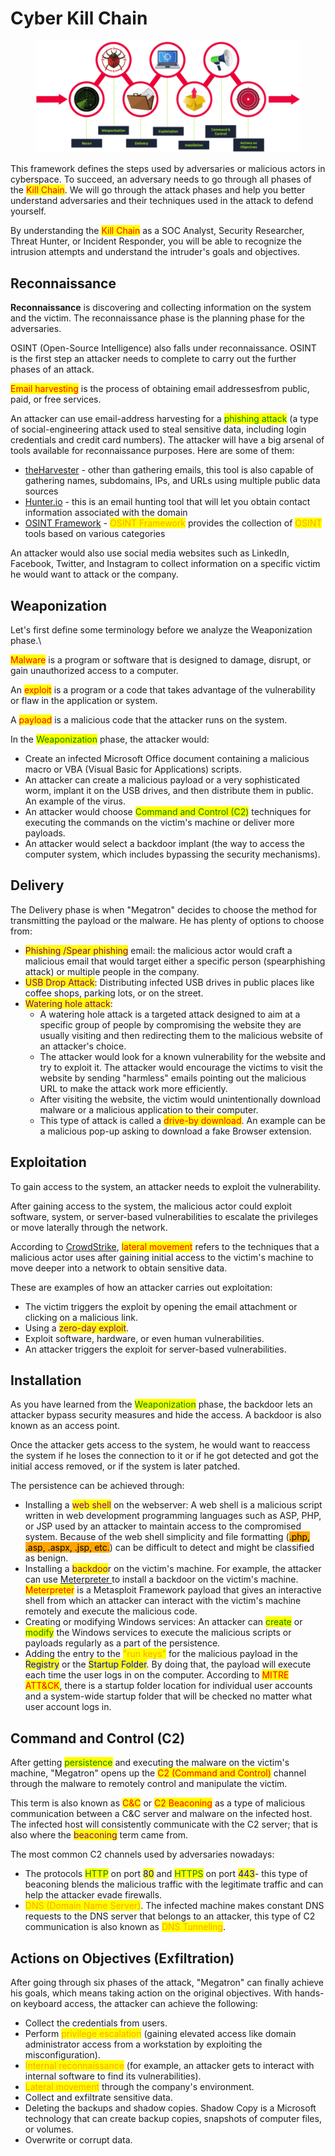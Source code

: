 # Cyber Kill Chain

<figure><img src="../../.gitbook/assets/image (52).png" alt=""><figcaption></figcaption></figure>

This framework defines the steps used by adversaries or malicious actors in cyberspace. To succeed, an adversary needs to go through all phases of the <mark style="color:red;">Kill Chain</mark>. We will go through the attack phases and help you better understand adversaries and their techniques used in the attack to defend yourself.

By understanding the <mark style="color:red;">Kill Chain</mark> as a SOC Analyst, Security Researcher, Threat Hunter, or Incident Responder, you will be able to recognize the intrusion attempts and understand the intruder's goals and objectives.

## Reconnaissance

**Reconnaissance** is discovering and collecting information on the system and the victim. The reconnaissance phase is the planning phase for the adversaries.

OSINT (Open-Source Intelligence) also falls under reconnaissance. OSINT is the first step an attacker needs to complete to carry out the further phases of an attack.

<mark style="color:red;">Email harvesting</mark> is the process of obtaining email addressesfrom public, paid, or free services.&#x20;

An attacker can use email-address harvesting for a <mark style="color:green;">phishing attack</mark> (a type of social-engineering attack used to steal sensitive data, including login credentials and credit card numbers). The attacker will have a big arsenal of tools available for reconnaissance purposes. Here are some of them:

* [theHarvester](https://github.com/laramies/theHarvester) - other than gathering emails, this tool is also capable of gathering names, subdomains, IPs, and URLs using multiple public data sources&#x20;
* [Hunter.io](https://hunter.io/) - this is  an email hunting tool that will let you obtain contact information associated with the domain
* [OSINT Framework](https://osintframework.com/) - <mark style="color:orange;">OSINT Framework</mark> provides the collection of <mark style="color:orange;">OSINT</mark> tools based on various categories

An attacker would also use social media websites such as LinkedIn, Facebook, Twitter, and Instagram to collect information on a specific victim he would want to attack or the company.

## Weaponization

Let's first define some terminology before we analyze the Weaponization phase.\


<mark style="color:red;">Malware</mark> is a program or software that is designed to damage, disrupt, or gain unauthorized access to a computer.

An <mark style="color:red;">exploit</mark> is a program or a code that takes advantage of the vulnerability or flaw in the application or system.

A <mark style="color:red;">payload</mark> is a malicious code that the attacker runs on the system.

In the <mark style="color:green;">Weaponization</mark> phase, the attacker would:

* Create an infected Microsoft Office document containing a malicious macro or VBA (Visual Basic for Applications) scripts.
* An attacker can create a malicious payload or a very sophisticated worm, implant it on the USB drives, and then distribute them in public. An example of the virus.&#x20;
* An attacker would choose <mark style="color:green;">Command and Control (C2)</mark> techniques for executing the commands on the victim's machine or deliver more payloads.
* An attacker would select a backdoor implant (the way to access the computer system, which includes bypassing the security mechanisms).

## Delivery

The Delivery phase is when "Megatron" decides to choose the method for transmitting the payload or the malware. He has plenty of options to choose from:

* <mark style="color:purple;">Phishing /Spear phishing</mark> email: the malicious actor would craft a malicious email that would target either a specific person (spearphishing attack) or multiple people in the company.
* <mark style="color:purple;">USB Drop Attack</mark>: Distributing infected USB drives in public places like coffee shops, parking lots, or on the street.
* <mark style="color:purple;">Watering hole attack</mark>:&#x20;
  * A watering hole attack is a targeted attack designed to aim at a specific group of people by compromising the website they are usually visiting and then redirecting them to the malicious website of an attacker's choice.&#x20;
  * The attacker would look for a known vulnerability for the website and try to exploit it. The attacker would encourage the victims to visit the website by sending "harmless" emails pointing out the malicious URL to make the attack work more efficiently.&#x20;
  * After visiting the website, the victim would unintentionally download malware or a malicious application to their computer.&#x20;
  * This type of attack is called a <mark style="color:red;">drive-by download</mark>. An example can be a malicious pop-up asking to download a fake Browser extension.

## Exploitation

To gain access to the system, an attacker needs to exploit the vulnerability.

After gaining access to the system, the malicious actor could exploit software, system, or server-based vulnerabilities to escalate the privileges or move laterally through the network.&#x20;

According to [CrowdStrike](https://www.crowdstrike.com/cybersecurity-101/lateral-movement/), <mark style="color:red;">lateral movement</mark> refers to the techniques that a malicious actor uses after gaining initial access to the victim's machine to move deeper into a network to obtain sensitive data.&#x20;

These are examples of how an attacker carries out exploitation:

* The victim triggers the exploit by opening the email attachment or clicking on a malicious link.
* Using a <mark style="color:purple;">zero-day exploit</mark>.
* Exploit software, hardware, or even human vulnerabilities.&#x20;
* An attacker triggers the exploit for server-based vulnerabilities.&#x20;

## Installation

As you have learned from the <mark style="color:green;">Weaponization</mark> phase, the backdoor lets an attacker bypass security measures and hide the access. A backdoor is also known as an access point.

Once the attacker gets access to the system, he would want to reaccess the system if he loses the connection to it or if he got detected and got the initial access removed, or if the system is later patched.

The persistence can be achieved through:

* Installing a <mark style="color:purple;">web shell</mark> on the webserver: A web shell is a malicious script written in web development programming languages such as ASP, PHP, or JSP used by an attacker to maintain access to the compromised system. Because of the web shell simplicity and file formatting (<mark style="background-color:orange;">.php, .asp, .aspx, .jsp, etc.</mark>) can be difficult to detect and might be classified as benign.
* Installing a <mark style="color:purple;">backdoo</mark>r on the victim's machine. For example, the attacker can use [Meterpreter ](https://www.offensive-security.com/metasploit-unleashed/meterpreter-backdoor/)to install a backdoor on the victim's machine. <mark style="color:red;">Meterpreter</mark> is a Metasploit Framework payload that gives an interactive shell from which an attacker can interact with the victim's machine remotely and execute the malicious code.
* Creating or modifying Windows services: An attacker can <mark style="color:green;">create</mark> or <mark style="color:green;">modify</mark> the Windows services to execute the malicious scripts or payloads regularly as a part of the persistence.
* Adding the entry to the <mark style="color:orange;">"run keys"</mark> for the malicious payload in the <mark style="color:blue;">Registry</mark> or the <mark style="color:blue;">Startup Folder</mark>. By doing that, the payload will execute each time the user logs in on the computer. According to <mark style="color:red;">MITRE ATT\&CK</mark>, there is a startup folder location for individual user accounts and a system-wide startup folder that will be checked no matter what user account logs in.

## Command and Control (C2)

After getting <mark style="color:green;">persistence</mark> and executing the malware on the victim's machine, "Megatron" opens up the <mark style="color:red;">C2 (Command and Control)</mark> channel through the malware to remotely control and manipulate the victim.&#x20;

This term is also known as <mark style="color:red;">C\&C</mark> or <mark style="color:red;">C2 Beaconing</mark> as a type of malicious communication between a C\&C server and malware on the infected host. The infected host will consistently communicate with the C2 server; that is also where the <mark style="color:purple;">beaconing</mark> term came from.

The most common C2 channels used by adversaries nowadays:

* The protocols <mark style="color:green;">HTTP</mark> on port <mark style="color:blue;">80</mark> and <mark style="color:green;">HTTPS</mark> on port <mark style="color:blue;">443</mark>- this type of beaconing blends the malicious traffic with the legitimate traffic and can help the attacker evade firewalls. &#x20;
* <mark style="color:orange;">DNS (Domain Name Server)</mark>. The infected machine makes constant DNS requests to the DNS server that belongs to an attacker, this type of C2 communication is also known as <mark style="color:orange;">DNS Tunneling</mark>.

## Actions on Objectives (Exfiltration)

After going through six phases of the attack, "Megatron" can finally achieve his goals, which means taking action on the original objectives. With hands-on keyboard access, the attacker can achieve the following:&#x20;

* Collect the credentials from users.
* Perform <mark style="color:orange;">privilege escalation</mark> (gaining elevated access like domain administrator access from a workstation by exploiting the misconfiguration).
* <mark style="color:orange;">Internal reconnaissance</mark> (for example, an attacker gets to interact with internal software to find its vulnerabilities).
* <mark style="color:orange;">Lateral movement</mark> through the company's environment.
* Collect and exfiltrate sensitive data.
* Deleting the backups and shadow copies. Shadow Copy is a Microsoft technology that can create backup copies, snapshots of computer files, or volumes.&#x20;
* Overwrite or corrupt data.







































